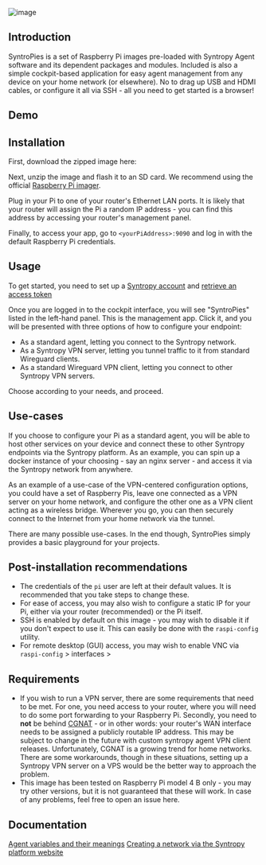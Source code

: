 ![image](https://user-images.githubusercontent.com/86206059/122754941-2d2b5100-d28c-11eb-916b-d1f5512dd5d0.png)

## Introduction

SyntroPies is a set of Raspberry Pi images pre-loaded with Syntropy Agent software and its dependent packages and modules. Included is also a simple cockpit-based application for easy agent management from any device on your home network (or elsewhere). No to drag up USB and HDMI cables, or configure it all via SSH - all you need to get started is a browser!


## Demo


## Installation
First, download the zipped image here:

Next, unzip the image and flash it to an SD card. We recommend using the official [Raspberry Pi imager](https://www.raspberrypi.org/software/).

Plug in your Pi to one of your router's Ethernet LAN ports. It is likely that your router will assign the Pi a random IP address - you can find this address by accessing your router's management panel.

Finally, to access your app, go to  ```<yourPiAddress>:9090``` and log in with the default Raspberry Pi credentials.

## Usage

To get started, you need to set up a [Syntropy account](https://www.syntropystack.com/) and [retrieve an access token](https://docs.syntropystack.com/docs/get-your-agent-token)

Once you are logged in to the cockpit interface, you will see "SyntroPies" listed in the left-hand panel. This is the management app. Click it, and you will be presented with three options of how to configure your endpoint:

* As a standard agent, letting you connect to the Syntropy network.
* As a Syntropy VPN server, letting you tunnel traffic to it from standard Wireguard clients.
* As a standard Wireguard VPN client, letting you connect to other Syntropy VPN servers.

Choose according to your needs, and proceed.

## Use-cases

If you choose to configure your Pi as a standard agent, you will be able to host other services on your device and connect these to other Syntropy endpoints via the Syntropy platform. As an example, you can spin up a docker instance of your choosing - say an nginx server - and access it via the Syntropy network from anywhere.

As an example of a use-case of the VPN-centered configuration options, you could have a set of Raspberry Pis, leave one connected as a VPN server on your home network, and configure the other one as a VPN client acting as a wireless bridge. Wherever you go, you can then securely connect to the Internet from your home network via the tunnel.

There are many possible use-cases. In the end though, SyntroPies simply provides a basic playground for your projects.


## Post-installation recommendations

* The credentials of the ```pi``` user are left at their default values. It is recommended that you take steps to change these.
* For ease of access, you may also wish to configure a static IP for your Pi, either via your router (recommended) or the Pi itself.
* SSH is enabled by default on this image - you may wish to disable it if you don't expect to use it. This can easily be done with the ```raspi-config``` utility.
* For remote desktop (GUI) access, you may wish to enable VNC via ```raspi-config``` > interfaces >

## Requirements
* If you wish to run a VPN server, there are some requirements that need to be met. For one, you need access to your router, where you will need to do some port forwarding to your Raspberry Pi. Secondly, you need to **not** be behind [CGNAT](https://en.wikipedia.org/wiki/Carrier-grade_NAT) - or in other words: your router's WAN interface needs to be assigned a publicly routable IP address. This may be subject to change in the future with custom syntropy agent VPN client releases. Unfortunately, CGNAT is a growing trend for home networks. There are some workarounds, though in these situations, setting up a Syntropy VPN server on a VPS would be the better way to approach the problem.
* This image has been tested on Raspberry Pi model 4 B only - you may try other versions, but it is not guaranteed that these will work. In case of any problems, feel free to open an issue here.

## Documentation
[Agent variables and their meanings](https://docs.syntropystack.com/docs/syntropy-agent-variables)
[Creating a network via the Syntropy platform website](https://docs.syntropystack.com/docs/create-network)
